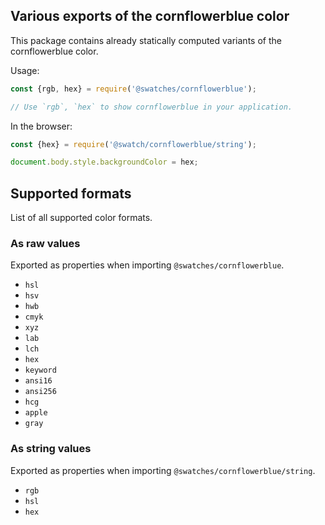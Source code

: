 ## Various exports of the cornflowerblue color

This package contains already statically computed variants of the cornflowerblue color.

Usage:
```js
const {rgb, hex} = require('@swatches/cornflowerblue');

// Use `rgb`, `hex` to show cornflowerblue in your application.
```

In the browser:
```js
const {hex} = require('@swatch/cornflowerblue/string');

document.body.style.backgroundColor = hex;
```

## Supported formats


List of all supported color formats.

### As raw values

Exported as properties when importing `@swatches/cornflowerblue`.

- `hsl`
- `hsv`
- `hwb`
- `cmyk`
- `xyz`
- `lab`
- `lch`
- `hex`
- `keyword`
- `ansi16`
- `ansi256`
- `hcg`
- `apple`
- `gray`

### As string values

Exported as properties when importing `@swatches/cornflowerblue/string`.

- `rgb`
- `hsl`
- `hex`
